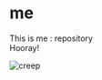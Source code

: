 # me

<p> This is me : repository <br>
    Hooray! </p>

![creep](https://media.giphy.com/media/iGcJ68f1n34XM4NKGZ/giphy.gif)
